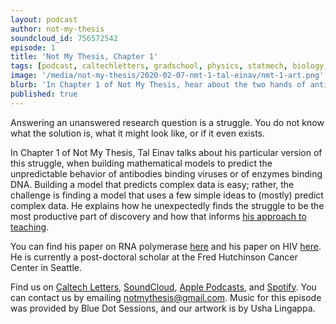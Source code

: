 ```yaml
---
layout: podcast
author: not-my-thesis
soundcloud_id: 756572542
episode: 1
title: 'Not My Thesis, Chapter 1'
tags: [podcast, caltechletters, gradschool, physics, statmech, biology, geneexpression, research, teaching, dragons]
image: '/media/not-my-thesis/2020-02-07-nmt-1-tal-einav/nmt-1-art.png'
blurb: 'In Chapter 1 of Not My Thesis, hear about the two hands of antibodies, how to keep your students from throwing markers against the wall, and whether struggle is a productive part of scientific research'
published: true
---
```


Answering an unanswered research question is a struggle. You do not know what the solution is, what it might look like, or if it even exists.

In Chapter 1 of Not My Thesis, Tal Einav talks about his particular version of this struggle, when building mathematical models to predict the unpredictable behavior of antibodies binding viruses or of enzymes binding DNA. Building a model that predicts complex data is easy; rather, the challenge is finding a model that uses a few simple ideas to (mostly) predict complex data. He explains how he unexpectedly finds the struggle to be the most productive part of discovery and how that informs <a href="https://magazine.caltech.edu/post/socaltech-tal-einav" target="_blank">his approach to teaching</a>.

You can find his paper on RNA polymerase <a href="https://www.pnas.org/content/116/27/13340.short" target="_blank">here</a> and his paper on HIV <a href="https://www.sciencedirect.com/science/article/pii/S2405471219303151" target="_blank">here</a>. He is currently a post-doctoral scholar at the Fred Hutchinson Cancer Center in Seattle.

Find us on <a href="https://caltechletters.github.io/podcasts/" target="_blank">Caltech Letters</a>, <a href="https://soundcloud.com/caltechletters" target="_blank">SoundCloud</a>, <a href="https://podcasts.apple.com/us/podcast/caltech-letters/id1490801437" target="_blank">Apple Podcasts</a>, and <a href="https://open.spotify.com/show/3yofTYbe1OWjzUAYHKPdzv" target="_blank">Spotify</a>. You can contact us by emailing [notmythesis@gmail.com](mailto:notmythesis@gmail.com). Music for this episode was provided by Blue Dot Sessions, and our artwork is by Usha Lingappa.
